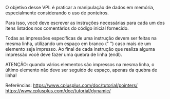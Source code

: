 O objetivo desse VPL é praticar a manipulação de dados em memória, especialmente considerando o uso de ponteiros.

Para isso, você deve escrever as instruções necessárias para cada um dos itens listados nos comentários do código inicial fornecido.

Todas as impressões específicas de uma instrução devem ser feitas na mesma linha, utilizando um espaço em branco (" ") caso mais de um elemento seja impresso. Ao final de cada instrução que realiza alguma impressão você deve fazer uma quebra de linha (endl). 

ATENÇÃO: quando vários elementos são impressos na mesma linha, o último elemento não deve ser seguido de espaço, apenas da quebra de linha!

Referências: 
https://www.cplusplus.com/doc/tutorial/pointers/
https://www.cplusplus.com/doc/tutorial/dynamic/
